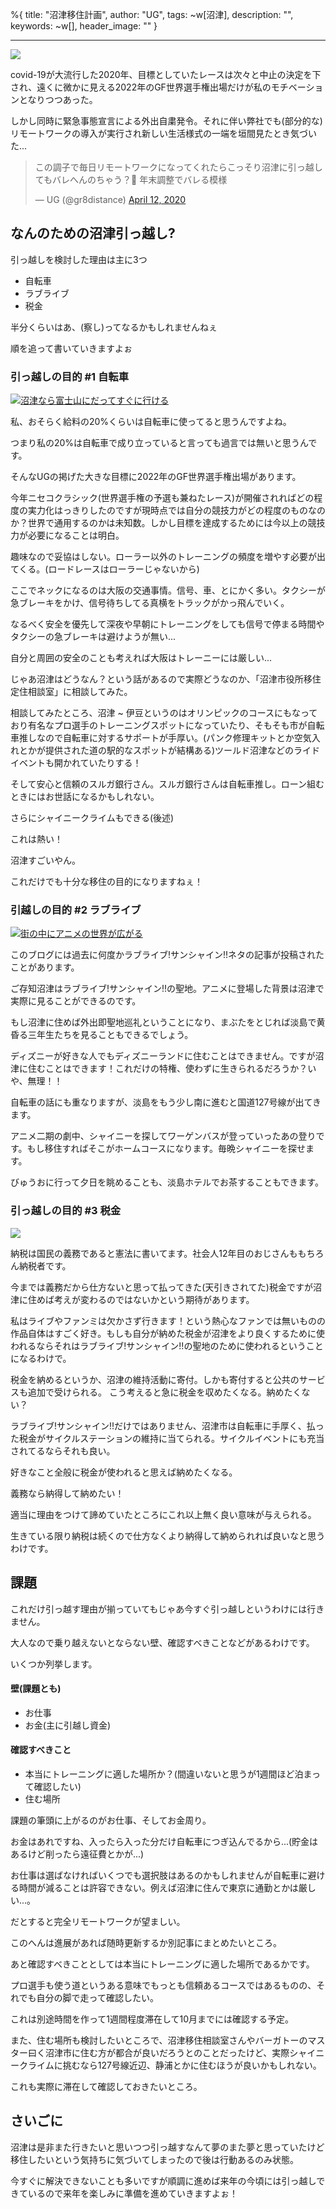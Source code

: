 %{
  title: "沼津移住計画",
  author: "UG",
  tags: ~w[沼津],
  description: "",
  keywords: ~w[],
  header_image: ""
}

---
[![](https://1.bp.blogspot.com/-oIOmzTvGM_A/XzAWXmrdf_I/AAAAAAAAMT0/n6EZOpK2BMcECRXz0EylggO44pPbaF2IQCPcBGAsYHg/s640/IMG_20200627_174917_862.jpg)](https://1.bp.blogspot.com/-oIOmzTvGM_A/XzAWXmrdf_I/AAAAAAAAMT0/n6EZOpK2BMcECRXz0EylggO44pPbaF2IQCPcBGAsYHg/s1440/IMG_20200627_174917_862.jpg)

covid-19が大流行した2020年、目標としていたレースは次々と中止の決定を下され、遠くに微かに見える2022年のGF世界選手権出場だけが私のモチベーションとなりつつあった。

しかし同時に緊急事態宣言による外出自粛発令。それに伴い弊社でも(部分的な)リモートワークの導入が実行され新しい生活様式の一端を垣間見たとき気づいた...



> この調子で毎日リモートワークになってくれたらこっそり沼津に引っ越してもバレへんのちゃう？🤔
> 年末調整でバレる模様
>
> — UG (@gr8distance) [April 12, 2020](https://twitter.com/gr8distance/status/1249319886662152193?ref_src=twsrc%5Etfw)

 <script async="" charset="utf-8" src="https://platform.twitter.com/widgets.js"></script>


## なんのための沼津引っ越し?

引っ越しを検討した理由は主に3つ

- 自転車
- ラブライブ
- 税金

半分くらいはあ、(察し)ってなるかもしれませんねぇ

順を追って書いていきますよぉ





### 引っ越しの目的 #1 自転車

[![沼津なら富士山にだってすぐに行ける](https://1.bp.blogspot.com/-S9Uff7o8MnA/XzAXmIbgZoI/AAAAAAAAMUE/rZhsOk8f6iMMO-oK-3xxpVBhcl4YQrpvwCNcBGAsYHQ/w640-h480/IMG_20200615_092813.jpg "沼津なら富士山にだってすぐに行ける")](https://1.bp.blogspot.com/-S9Uff7o8MnA/XzAXmIbgZoI/AAAAAAAAMUE/rZhsOk8f6iMMO-oK-3xxpVBhcl4YQrpvwCNcBGAsYHQ/s2048/IMG_20200615_092813.jpg)





私、おそらく給料の20%くらいは自転車に使ってると思うんですよね。



つまり私の20%は自転車で成り立っていると言っても過言では無いと思うんです。

そんなUGの掲げた大きな目標に2022年のGF世界選手権出場があります。

今年ニセコクラシック(世界選手権の予選も兼ねたレース)が開催されればどの程度の実力化はっきりしたのですが現時点では自分の競技力がどの程度のものなのか？世界で通用するのかは未知数。しかし目標を達成するためには今以上の競技力が必要になることは明白。



趣味なので妥協はしない。ローラー以外のトレーニングの頻度を増やす必要が出てくる。(ロードレースはローラーじゃないから)



ここでネックになるのは大阪の交通事情。信号、車、とにかく多い。タクシーが急ブレーキをかけ、信号待ちしてる真横をトラックがかっ飛んでいく。

なるべく安全を優先して深夜や早朝にトレーニングをしても信号で停まる時間やタクシーの急ブレーキは避けようが無い...

自分と周囲の安全のことも考えれば大阪はトレーニーには厳しい...



じゃあ沼津はどうなん？という話があるので実際どうなのか、「沼津市役所移住定住相談室」に相談してみた。

相談してみたところ、沼津 ~ 伊豆というのはオリンピックのコースにもなっており有名なプロ選手のトレーニングスポットになっていたり、そもそも市が自転車推しなので自転車に対するサポートが手厚い。(パンク修理キットとか空気入れとかが提供された道の駅的なスポットが結構ある)ツールド沼津などのライドイベントも開かれていたりする！

そして安心と信頼のスルガ銀行さん。スルガ銀行さんは自転車推し。ローン組むときにはお世話になるかもしれない。

さらにシャイニークライムもできる(後述)



これは熱い！

沼津すごいやん。

これだけでも十分な移住の目的になりますねぇ！





### 引越しの目的 #2 ラブライブ

[![街の中にアニメの世界が広がる](https://1.bp.blogspot.com/-ownSVg_i3r4/XzAX753R1fI/AAAAAAAAMUM/rf27c7FDWuoOACGLrBh2ISO-32Mdt0QFgCNcBGAsYHQ/w640-h480/IMG_20200613_132145.jpg)](https://1.bp.blogspot.com/-ownSVg_i3r4/XzAX753R1fI/AAAAAAAAMUM/rf27c7FDWuoOACGLrBh2ISO-32Mdt0QFgCNcBGAsYHQ/s2048/IMG_20200613_132145.jpg)



このブログには過去に何度かラブライブ!サンシャイン!!ネタの記事が投稿されたことがあります。

ご存知沼津はラブライブ!サンシャイン!!の聖地。アニメに登場した背景は沼津で実際に見ることができるのです。



もし沼津に住めば外出即聖地巡礼ということになり、まぶたをとじれば淡島で黄昏る三年生たちを見ることもできるでしょう。

ディズニーが好きな人でもディズニーランドに住むことはできません。ですが沼津に住むことはできます！これだけの特権、使わずに生きられるだろうか？いや、無理！！



自転車の話にも重なりますが、淡島をもう少し南に進むと国道127号線が出てきます。

アニメ二期の劇中、シャイニーを探してワーゲンバスが登っていったあの登りです。もし移住すればそこがホームコースになります。毎晩シャイニーを探せます。



びゅうおに行って夕日を眺めることも、淡島ホテルでお茶することもできます。





### 引っ越しの目的 #3 税金

[![](https://1.bp.blogspot.com/-l7FkLPHF0NM/XzAYebWUYsI/AAAAAAAAMUU/16Hrc5tSZ3clp60O1IvJVv8l1enNds0pACNcBGAsYHQ/s640/IMG_20200613_160737.jpg)](https://1.bp.blogspot.com/-l7FkLPHF0NM/XzAYebWUYsI/AAAAAAAAMUU/16Hrc5tSZ3clp60O1IvJVv8l1enNds0pACNcBGAsYHQ/s2048/IMG_20200613_160737.jpg)



納税は国民の義務であると憲法に書いてます。社会人12年目のおじさんももちろん納税者です。

今までは義務だから仕方ないと思って払ってきた(天引きされてた)税金ですが沼津に住めば考えが変わるのではないかという期待があります。



私はライブやファンミは欠かさず行きます！という熱心なファンでは無いものの作品自体はすごく好き。もしも自分が納めた税金が沼津をより良くするために使われるならそれはラブライブ!サンシャイン!!の聖地のために使われるということになるわけで。

税金を納めるというか、沼津の維持活動に寄付。しかも寄付すると公共のサービスも追加で受けられる。 こう考えると急に税金を収めたくなる。納めたくない？



ラブライブ!サンシャイン!!だけではありません、沼津市は自転車に手厚く、払った税金がサイクルステーションの維持に当てられる。サイクルイベントにも充当されてるならそれも良い。



好きなこと全般に税金が使われると思えば納めたくなる。

義務なら納得して納めたい！

適当に理由をつけて諦めていたところにこれ以上無く良い意味が与えられる。



生きている限り納税は続くので仕方なくより納得して納められれば良いなと思うわけです。





## 課題

これだけ引っ越す理由が揃っていてもじゃあ今すぐ引っ越しというわけには行きません。

大人なので乗り越えないとならない壁、確認すべきことなどがあるわけです。

いくつか列挙します。



#### 壁(課題とも)

- お仕事
- お金(主に引越し資金)

#### 確認すべきこと

- 本当にトレーニングに適した場所か？(間違いないと思うが1週間ほど泊まって確認したい)
- 住む場所



課題の筆頭に上がるのがお仕事、そしてお金周り。

お金はあれですね、入ったら入った分だけ自転車につぎ込んでるから...(貯金はあるけど削ったら遠征費とかが...)



お仕事は選ばなければいくつでも選択肢はあるのかもしれませんが自転車に避ける時間が減ることは許容できない。例えば沼津に住んで東京に通勤とかは厳しい...。

だとすると完全リモートワークが望ましい。

このへんは進展があれば随時更新するか別記事にまとめたいところ。



あと確認すべきこととしては本当にトレーニングに適した場所であるかです。

プロ選手も使う道というある意味でもっとも信頼あるコースではあるものの、それでも自分の脚で走って確認したい。

これは別途時間を作って1週間程度滞在して10月までには確認する予定。



また、住む場所も検討したいところで、沼津移住相談室さんやバーガトーのマスター曰く沼津市に住む方が都合が良いだろうとのことだったけど、実際シャイニークライムに挑むなら127号線近辺、静浦とかに住むほうが良いかもしれない。

これも実際に滞在して確認しておきたいところ。



## さいごに

沼津は是非また行きたいと思いつつ引っ越すなんて夢のまた夢と思っていたけど移住したいという気持ちに気づいてしまったので後は行動あるのみ状態。



今すぐに解決できないことも多いですが順調に進めば来年の今頃には引っ越しできているので来年を楽しみに準備を進めていきますよぉ！
